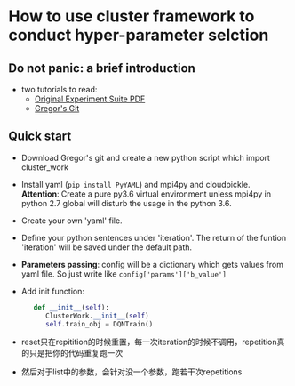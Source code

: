 # How to use cluster framework to conduct hyper-parameter selction

## Do not panic: a brief introduction
- two tutorials to read:
  - [Original Experiment Suite PDF](https://github.com/rueckstiess/expsuite/blob/master/documentation.pdf)
  - [Gregor's Git](https://github.com/gregorgebhardt/cluster_work)

## Quick start
- Download Gregor's git and create a new python script which import cluster_work
- Install yaml (`pip install PyYAML`) and mpi4py and cloudpickle. **Attention**: Create a pure py3.6 virtual  environment unless mpi4py in python 2.7 global will disturb the usage in the python 3.6.
- Create your own 'yaml' file.
- Define your python sentences under 'iteration'. The return of the funtion 'iteration' will be saved under the default path.
- **Parameters passing**: config will be a dictionary which gets values from yaml file. So just write like `config['params']['b_value']`
- Add init function:
  ```python
     def __init__(self):
        ClusterWork.__init__(self)
        self.train_obj = DQNTrain()
  ```

- reset只在repitition的时候重置，每一次iteration的时候不调用，repetition真的只是把你的代码重复跑一次
- 然后对于list中的参数，会针对没一个参数，跑若干次repetitions
